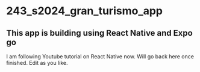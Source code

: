 # 243_s2024_gran_turismo_app

## This app is building using React Native and Expo go

I am following Youtube tutorial on React Native now. Will go back here once finished. Edit as you like. 
